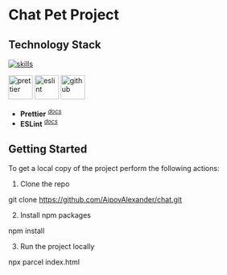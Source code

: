 # Chat Pet Project

## Technology Stack

[![skills](https://skillicons.dev/icons?i=html,css,ts&theme=dark)](#technology-stack)</a>

<a href="#technology-stack" title="Prettier"><img src="https://github.com/get-icon/geticon/raw/master/icons/prettier.svg" alt="prettier" width="48px" height="48px"></a> <a href="https://www.typescriptlang.org/" title="ESLint"><img src="https://github.com/get-icon/geticon/raw/master/icons/eslint.svg" alt="eslint" width="48px" height="48px"></a> <a href="https://www.typescriptlang.org/" title="github"><img src="https://github.com/get-icon/geticon/raw/master/icons/github-icon.svg" alt="github" width="48px" height="48px"></a>


  - **Prettier** <sup>_[docs](https://prettier.io/docs/en/)_</sup>
  - **ESLint** <sup>_[docs](https://eslint.org/docs/latest/use/core-concepts)_</sup>


## Getting Started

To get a local copy of the project perform the following actions:

1. Clone the repo


git clone https://github.com/AipovAlexander/chat.git


2. Install npm packages


npm install


3. Run the project locally


npx parcel index.html
